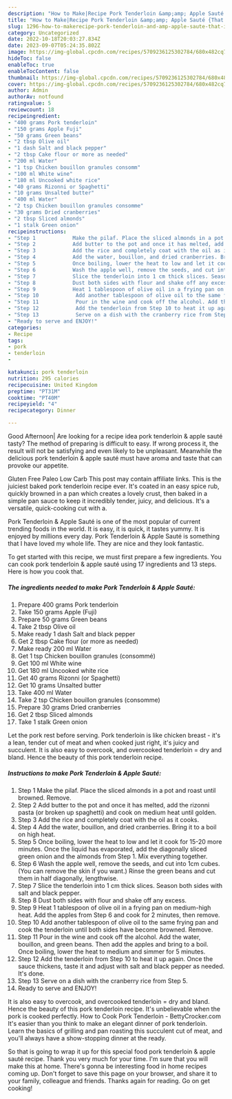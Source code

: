 ```yaml
---
description: "How to Make|Recipe Pork Tenderloin &amp;amp; Apple Sauté {That is Special"
title: "How to Make|Recipe Pork Tenderloin &amp;amp; Apple Sauté {That is Special"
slug: 1296-how-to-makerecipe-pork-tenderloin-and-amp-apple-saute-that-is-special
category: Uncategorized
date: 2022-10-18T20:03:27.834Z
date: 2023-09-07T05:24:35.802Z
image: https://img-global.cpcdn.com/recipes/5709236125302784/680x482cq70/pork-tenderloin-apple-saute-recipe-main-photo.jpg
hideToc: false
enableToc: true
enableTocContent: false
thumbnail: https://img-global.cpcdn.com/recipes/5709236125302784/680x482cq70/pork-tenderloin-apple-saute-recipe-main-photo.jpg
cover: https://img-global.cpcdn.com/recipes/5709236125302784/680x482cq70/pork-tenderloin-apple-saute-recipe-main-photo.jpg
author: Admin
authorAv: notfound
ratingvalue: 5
reviewcount: 18
recipeingredient:
- "400 grams Pork tenderloin"
- "150 grams Apple Fuji"
- "50 grams Green beans"
- "2 tbsp Olive oil"
- "1 dash Salt and black pepper"
- "2 tbsp Cake flour or more as needed"
- "200 ml Water"
- "1 tsp Chicken bouillon granules consomm"
- "100 ml White wine"
- "180 ml Uncooked white rice"
- "40 grams Rizonni or Spaghetti"
- "10 grams Unsalted butter"
- "400 ml Water"
- "2 tsp Chicken bouillon granules consomme"
- "30 grams Dried cranberries"
- "2 tbsp Sliced almonds"
- "1 stalk Green onion"
recipeinstructions:
- "Step 1            Make the pilaf. Place the sliced almonds in a pot and roast until browned. Remove."
- "Step 2            Add butter to the pot and once it has melted, add the rizonni pasta (or broken up spaghetti) and cook on medium heat until golden."
- "Step 3            Add the rice and completely coat with the oil as it cooks."
- "Step 4            Add the water, bouillon, and dried cranberries. Bring it to a boil on high heat."
- "Step 5            Once boiling, lower the heat to low and let it cook for 15-20 more minutes. Once the liquid has evaporated, add the diagonally sliced green onion and the almonds from Step 1. Mix everything together."
- "Step 6            Wash the apple well, remove the seeds, and cut into 1cm cubes. (You can remove the skin if you want.) Rinse the green beans and cut them in half diagonally, lengthwise."
- "Step 7            Slice the tenderloin into 1 cm thick slices. Season both sides with salt and black pepper."
- "Step 8            Dust both sides with flour and shake off any excess."
- "Step 9            Heat 1 tablespoon of olive oil in a frying pan on medium-high heat. Add the apples from Step 6 and cook for 2 minutes, then remove."
- "Step 10            Add another tablespoon of olive oil to the same frying pan and cook the tenderloin until both sides have become browned. Remove."
- "Step 11            Pour in the wine and cook off the alcohol. Add the water, bouillon, and green beans. Then add the apples and bring to a boil. Once boiling, lower the heat to medium and simmer for 5 minutes."
- "Step 12            Add the tenderloin from Step 10 to heat it up again. Once the sauce thickens, taste it and adjust with salt and black pepper as needed. It&#39;s done."
- "Step 13            Serve on a dish with the cranberry rice from Step 5."
- "Ready to serve and ENJOY!"
categories:
- Recipe
tags:
- pork
- tenderloin
- 

katakunci: pork tenderloin  
nutrition: 295 calories
recipecuisine: United Kingdom
preptime: "PT31M"
cooktime: "PT40M"
recipeyield: "4"
recipecategory: Dinner

---
```



Good Afternoon| Are looking for a recipe idea pork tenderloin &amp; apple sauté tasty? The method of preparing is difficult to easy. If wrong process it, the result will not be satisfying and even likely to be unpleasant. Meanwhile the delicious pork tenderloin &amp; apple sauté must have aroma and taste that can provoke our appetite.





Gluten Free Paleo Low Carb This post may contain affiliate links. This is the juiciest baked pork tenderloin recipe ever. It&#39;s coated in an easy spice rub, quickly browned in a pan which creates a lovely crust, then baked in a simple pan sauce to keep it incredibly tender, juicy, and delicious. It&#39;s a versatile, quick-cooking cut with a.

Pork Tenderloin &amp; Apple Sauté is one of the most popular of current trending foods in the world. It is easy, it is quick, it tastes yummy. It is enjoyed by millions every day. Pork Tenderloin &amp; Apple Sauté is something that I have loved my whole life. They are nice and they look fantastic.


To get started with this recipe, we must first prepare a few ingredients. You can cook pork tenderloin &amp; apple sauté using 17 ingredients and 13 steps. Here is how you cook that.

<!--inarticleads1-->

##### The ingredients needed to make Pork Tenderloin &amp; Apple Sauté:

1. Prepare 400 grams Pork tenderloin
1. Take 150 grams Apple (Fuji)
1. Prepare 50 grams Green beans
1. Take 2 tbsp Olive oil
1. Make ready 1 dash Salt and black pepper
1. Get 2 tbsp Cake flour (or more as needed)
1. Make ready 200 ml Water
1. Get 1 tsp Chicken bouillon granules (consommé)
1. Get 100 ml White wine
1. Get 180 ml Uncooked white rice
1. Get 40 grams Rizonni (or Spaghetti)
1. Get 10 grams Unsalted butter
1. Take 400 ml Water
1. Take 2 tsp Chicken bouillon granules (consomme)
1. Prepare 30 grams Dried cranberries
1. Get 2 tbsp Sliced almonds
1. Take 1 stalk Green onion


Let the pork rest before serving. Pork tenderloin is like chicken breast - it&#39;s a lean, tender cut of meat and when cooked just right, it&#39;s juicy and succulent. It is also easy to overcook, and overcooked tenderloin = dry and bland. Hence the beauty of this pork tenderloin recipe. 

<!--inarticleads2-->

##### Instructions to make Pork Tenderloin &amp; Apple Sauté:

1. Step 1            Make the pilaf. Place the sliced almonds in a pot and roast until browned. Remove.
1. Step 2            Add butter to the pot and once it has melted, add the rizonni pasta (or broken up spaghetti) and cook on medium heat until golden.
1. Step 3            Add the rice and completely coat with the oil as it cooks.
1. Step 4            Add the water, bouillon, and dried cranberries. Bring it to a boil on high heat.
1. Step 5            Once boiling, lower the heat to low and let it cook for 15-20 more minutes. Once the liquid has evaporated, add the diagonally sliced green onion and the almonds from Step 1. Mix everything together.
1. Step 6            Wash the apple well, remove the seeds, and cut into 1cm cubes. (You can remove the skin if you want.) Rinse the green beans and cut them in half diagonally, lengthwise.
1. Step 7            Slice the tenderloin into 1 cm thick slices. Season both sides with salt and black pepper.
1. Step 8            Dust both sides with flour and shake off any excess.
1. Step 9            Heat 1 tablespoon of olive oil in a frying pan on medium-high heat. Add the apples from Step 6 and cook for 2 minutes, then remove.
1. Step 10            Add another tablespoon of olive oil to the same frying pan and cook the tenderloin until both sides have become browned. Remove.
1. Step 11            Pour in the wine and cook off the alcohol. Add the water, bouillon, and green beans. Then add the apples and bring to a boil. Once boiling, lower the heat to medium and simmer for 5 minutes.
1. Step 12            Add the tenderloin from Step 10 to heat it up again. Once the sauce thickens, taste it and adjust with salt and black pepper as needed. It&#39;s done.
1. Step 13            Serve on a dish with the cranberry rice from Step 5.
1. Ready to serve and ENJOY!

It is also easy to overcook, and overcooked tenderloin = dry and bland. Hence the beauty of this pork tenderloin recipe. It&#39;s unbelievable when the pork is cooked perfectly. How to Cook Pork Tenderloin - BettyCrocker.com It&#39;s easier than you think to make an elegant dinner of pork tenderloin. Learn the basics of grilling and pan roasting this succulent cut of meat, and you&#39;ll always have a show-stopping dinner at the ready. 

So that is going to wrap it up for this special food pork tenderloin &amp; apple sauté recipe. Thank you very much for your time. I'm sure that you will make this at home. There's gonna be interesting food in home recipes coming up. Don't forget to save this page on your browser, and share it to your family, colleague and friends. Thanks again for reading. Go on get cooking!
